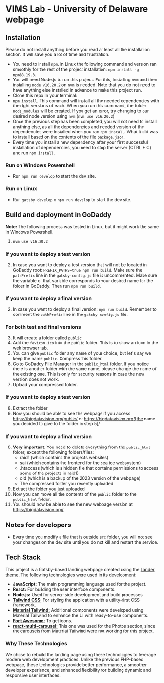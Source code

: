 # VIMS Lab - University of Delaware webpage

## Installation
Please do not install anything before you read at least all the installation section. It will save you a lot of time and frustration.
- You need to install `npm`. In Linux the following command and version ran smoothly for the rest of the project installation:  `npm install -g npm@8.19.3`.
- You will need Node.js to run this project. For this, installing `nvm` and then installing `node v16.20.2` on `nvm` is needed.
Note that you do not need to have anything else installed in advance to make this project run.
- Clone this repo
In your terminal:
- `npm install`. This command will install all the needed dependencies with the right versions of each. When you run this command, the folder `node_modules` will be created. If you get an error, try changing to our desired node version using `nvm` (`nvm use v16.20.2`)
- Once the previous step has been completed, you will not need to install anything else, as all the dependencies and needed version of the dependencies were installed when you ran `npm install`. What it did was to install based on the contents of the file `package.json`.
- Every time you install a new dependency after your first successful installation of dependencies, you need to stop the server (CTRL + C) and run `npm install`.


### Run on Windows Powershell
- Run `npm run develop` to start the dev site.

### Run on Linux
- Run `gatsby develop` o `npm run develop` to start the dev site.

## Build and deployment in GoDaddy
**Note:** The following process was tested in Linux, but it might work the same in Windows Powershell.
1. `nvm use v16.20.2`

### If you want to deploy a test version
2. In case you want to deploy a test version that will not be located in GoDaddy root: `PREFIX_PATHS=true npm run build`. Make sure the `pathPrefix` line in the `gatsby-config.js` file is uncommented. Make sure the variable of that variable corresponds to your desired name for the folder in GoDaddy. Then run `npm run build`.

### If you want to deploy a final version
2. In case you want to deploy a final version: `npm run build`. Remember to comment the `pathPrefix` line in the `gatsby-config.js` file.

### For both test and final versions
3. It will create a folder called `public`.
4. Add the `favicon.ico` into the `public` folder. This is to show an icon in the web browser tab.
5. You can give `public` folder any name of your choice, but let's say we keep the name `public`. Compress this folder.
6. Go to GoDaddy File Manager in the `public_html` folder. If you notice there is another folder with the same name, please change the name of the existing one. This is only for security reasons in case the new version does not work. 
7. Upload your compressed folder.

### If you want to deploy a test version
8. Extract the folder
9. Now you should be able to see the webpage if you access https://bigdatavision.org/public/ or https://bigdatavision.org/[the name you decided to give to the folder in step 5]/

### If you want to deploy a final version
8. **Very important**: You need to delete everything from the `public_html` folder, except the following folders/files:
    - raid1 (which contains the projects websites)
    - sai (which contains the frontend for the sea ice websystem)
    - .htaccess (which is a hidden file that contains permissions to access some of the projects in raid1)
    - old (which is a backup of the 2023 version of the webpage)
    - The compressed folder you recently uploaded
9. Extract the folder you just uploaded
10. Now you can move all the contents of the `public` folder to the `public_html` folder.
11. You should now be able to see the new webpage version at https://bigdatavision.org/

## Notes for developers
- Every time you modify a file that is outside `src` folder, you will not see your changes on the dev site until you do not kill and restart the service.

## Tech Stack
This project is a Gatsby-based landing webpage created using the [Lander theme](https://gatsbytemplates.io/theme/lander-gatsby-theme/). The following technologies were used in its development:

- **JavaScript:** The main programming language used for the project.
- **React:** For building the user interface components.
- **Node.js:** Used for server-side development and build processes.
- [**Tailwind CSS:**](https://tailwindcss.com/) For styling the application with a utility-first CSS framework.
- [**Material Tailwind:**](https://www.material-tailwind.com/docs/react/installation) Additional components were developed using Material Tailwind to enhance the UI with ready-to-use components.
- [**Font Awesome:**](https://fontawesome.com/icons) To get icons.
- [**react-multi-carousel:**](https://www.npmjs.com/package/react-multi-carousel) This one was used for the Photos section, since the carousels from Material Tailwind were not working for this project.

### Why These Technologies
We chose to rebuild the landing page using these technologies to leverage modern web development practices. Unlike the previous PHP-based webpage, these technologies provide better performance, a smoother developer experience, and enhanced flexibility for building dynamic and responsive user interfaces.